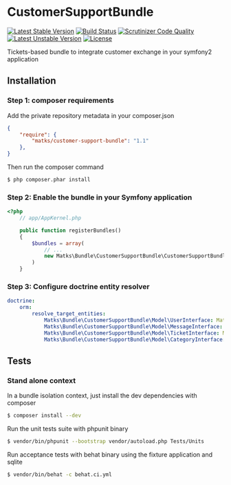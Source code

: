 CustomerSupportBundle
=====================

[![Latest Stable Version](https://poser.pugx.org/matks/customer-support-bundle/v/stable.svg)](https://packagist.org/packages/matks/customer-support-bundle)
[![Build Status](https://travis-ci.org/matks/CustomerSupportBundle.png)](https://travis-ci.org/matks/CustomerSupportBundle)
[![Scrutinizer Code Quality](https://scrutinizer-ci.com/g/matks/CustomerSupportBundle/badges/quality-score.png?b=master)](https://scrutinizer-ci.com/g/matks/CustomerSupportBundle/?branch=master)
[![Latest Unstable Version](https://poser.pugx.org/matks/customer-support-bundle/v/unstable.svg)](https://packagist.org/packages/matks/customer-support-bundle)
[![License](https://poser.pugx.org/matks/customer-support-bundle/license.svg)](https://packagist.org/packages/matks/customer-support-bundle)




Tickets-based bundle to integrate customer exchange in your symfony2 application

## Installation

### Step 1: composer requirements

Add the private repository metadata in your composer.json
```json
{
    "require": {
        "matks/customer-support-bundle": "1.1"
    },
}
```

Then run the composer command
```bash
$ php composer.phar install
```

### Step 2: Enable the bundle in your Symfony application

```php
<?php
    // app/AppKernel.php

    public function registerBundles()
    {
        $bundles = array(
            // ...
            new Matks\Bundle\CustomerSupportBundle\CustomerSupportBundle(),
        )
    }
```

### Step 3: Configure doctrine entity resolver

```yml
doctrine:
    orm:
        resolve_target_entities:
            Matks\Bundle\CustomerSupportBundle\Model\UserInterface: Matks\Bundle\CustomerSupportBundle\Entity\User
            Matks\Bundle\CustomerSupportBundle\Model\MessageInterface: Matks\Bundle\CustomerSupportBundle\Entity\Message
            Matks\Bundle\CustomerSupportBundle\Model\TicketInterface: Matks\Bundle\CustomerSupportBundle\Entity\Ticket
            Matks\Bundle\CustomerSupportBundle\Model\CategoryInterface: Matks\Bundle\CustomerSupportBundle\Entity\Category
```

## Tests

### Stand alone context

In a bundle isolation context, just install the dev dependencies with composer
```bash
$ composer install --dev
```

Run the unit tests suite with phpunit binary
```bash
$ vendor/bin/phpunit --bootstrap vendor/autoload.php Tests/Units
```

Run acceptance tests with behat binary using the fixture application and sqlite
```bash
$ vendor/bin/behat -c behat.ci.yml
```
